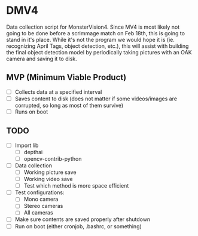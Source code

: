 # DMV4

Data collection script for MonsterVision4. Since MV4 is most likely not going to be done before a scrimmage match on Feb 18th, this is going to stand in it's place. While it's not the program we would hope it is (ie. recognizing April Tags, object detection, etc.), this will assist with building the final object detection model by periodically taking pictures with an OAK camera and saving it to disk.

## MVP (Minimum Viable Product)

- [ ] Collects data at a specified interval
- [ ] Saves content to disk (does not matter if some videos/images are corrupted, so long as most of them survive)
- [ ] Runs on boot

## TODO

- [ ] Import lib
	- [ ] depthai
	- [ ] opencv-contrib-python
- [ ] Data collection
	- [ ] Working picture save
	- [ ] Working video save
	- [ ] Test which method is more space efficient
- [ ] Test configurations:
	- [ ] Mono camera
	- [ ] Stereo cameras
	- [ ] All cameras
- [ ] Make sure contents are saved properly after shutdown
- [ ] Run on boot (either cronjob, .bashrc, or something)
